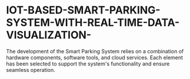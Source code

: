 # IOT-BASED-SMART-PARKING-SYSTEM-WITH-REAL-TIME-DATA-VISUALIZATION-
The development of the Smart Parking System relies on a combination of hardware components, software tools, and cloud services. Each element has been selected to support the system's functionality and ensure seamless operation.
